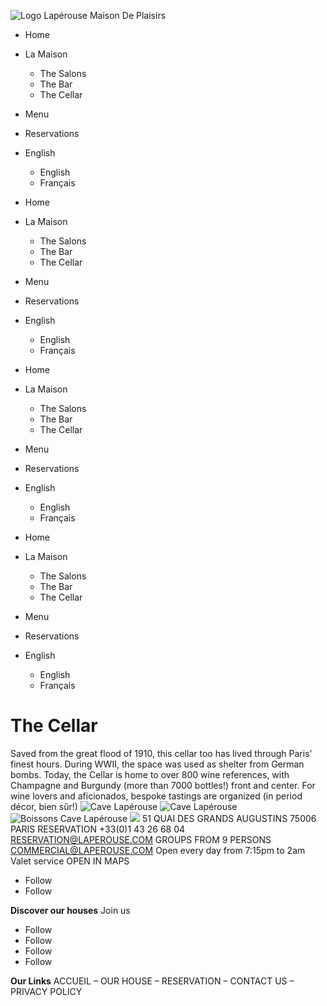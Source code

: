 ![Logo Lapérouse Maison De Plaisirs](https://www.laperouse-paris.fr/wp-content/uploads/2022/01/logo-laperouse-white-paris.png)
  * Home
  * La Maison
    * The Salons
    * The Bar
    * The Cellar
  * Menu
  * Reservations
  * English
    * English
    * Français


  * Home
  * La Maison
    * The Salons
    * The Bar
    * The Cellar
  * Menu
  * Reservations
  * English
    * English
    * Français


  * Home
  * La Maison
    * The Salons
    * The Bar
    * The Cellar
  * Menu
  * Reservations
  * English
    * English
    * Français


  * Home
  * La Maison
    * The Salons
    * The Bar
    * The Cellar
  * Menu
  * Reservations
  * English
    * English
    * Français


# The Cellar
Saved from the great flood of 1910, this cellar too has lived through Paris’ finest hours. During WWII, the space was used as shelter from German bombs. Today, the Cellar is home to over 800 wine references, with Champagne and Burgundy (more than 7000 bottles!) front and center. For wine lovers and aficionados, bespoke tastings are organized (in period décor, bien sûr!) 
![Cave Lapérouse](https://www.laperouse-paris.fr/wp-content/uploads/2022/04/cave-de-laperouse.jpg)
![Cave Lapérouse](https://www.laperouse-paris.fr/wp-content/uploads/2022/04/cave-de-laperouse-1.jpg)
![Boissons Cave Lapérouse](https://www.laperouse-paris.fr/wp-content/uploads/2022/04/la-cave-de-laperouse-paris.jpg)
![](https://www.laperouse-paris.fr/wp-content/uploads/2022/01/logo-laperouse-white-paris.png)
51 QUAI DES GRANDS AUGUSTINS
75006 PARIS
RESERVATION
+33(0)1 43 26 68 04
RESERVATION@LAPEROUSE.COM
GROUPS FROM 9 PERSONS
COMMERCIAL@LAPEROUSE.COM
Open every day from 7:15pm to 2am 
Valet service
OPEN IN MAPS
  * Follow
  * Follow


**Discover our houses**
Join us
  * Follow
  * Follow
  * Follow
  * Follow


**Our Links**
ACCUEIL – OUR HOUSE – RESERVATION – CONTACT US – PRIVACY POLICY
